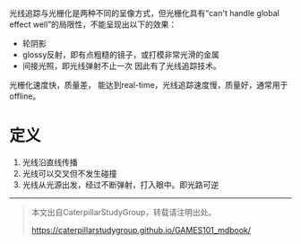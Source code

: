 光线追踪与光栅化是两种不同的呈像方式，但光栅化具有“can't handle global effect well”的局限性，不能呈现出以下的效果：
- 轮阴影
- glossy反射，即有点粗糙的镜子，或打模非常光滑的金属
- 间接光照，即光线弹射不止一次
因此有了光线追踪技术。

光栅化速度快，质量差， 能达到real-time，光线追踪速度慢，质量好，通常用于offline。

# 定义

1. 光线沿直线传播
2. 光线可以交叉但不发生碰撞
3. 光线从光源出发，经过不断弹射，打入眼中。即光路可逆


------------------------------

> 本文出自CaterpillarStudyGroup，转载请注明出处。
>
> https://caterpillarstudygroup.github.io/GAMES101_mdbook/